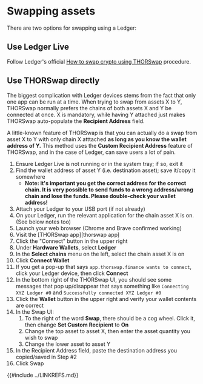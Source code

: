 # Swapping assets

There are two options for swapping using a Ledger:

## Use Ledger Live

Follow Ledger's official [How to swap crypto using THORSwap][1] procedure.

## Use THORSwap directly

The biggest complication with Ledger devices stems from the fact that only one app can be run at a time.
When trying to swap from assets X to Y, THORSwap normally prefers the chains of both assets X and Y be
connected at once.  X is mandatory, while having Y attached just makes THORSwap auto-populate the
**Recipient Address** field.

A little-known feature of THORSwap is that you can actually do a swap from asset X to Y with only chain X
atttached **as long as you know the wallet address of Y.**  This method uses the **Custom Recipient Address**
feature of THORSwap, and in the case of Ledger, can save users a lot of pain.

1. Ensure Ledger Live is not running or in the system tray; if so, exit it
1. Find the wallet address of asset Y (i.e. destination asset); save it/copy it somewhere
   - **Note: it's important you get the correct address for the correct chain.  It is very possible to send funds to a wrong address/wrong chain and lose the funds.  Please double-check your wallet address!**
1. Attach your Ledger to your USB port (if not already)
1. On your Ledger, run the relevant application for the chain asset X is on.  (See below notes too)
1. Launch your web browser (Chrome and Brave confirmed working)
1. Visit the [THORSwap app][thorswap app]
1. Click the "Connect" button in the upper right
1. Under **Hardware Wallets**, select **Ledger**
1. In the **Select chains** menu on the left, select the chain asset X is on
1. Click **Connect Wallet**
1. If you get a pop-up that says `app.thorswap.finance wants to connect`, click your Ledger device, then click **Connect**
1. In the bottom right of the THORSwap UI, you should see some messages that pop up/disappear that says something like `Connecting XYZ Ledger #0` and `Successfully connected XYZ Ledger #0`
1. Click the **Wallet** button in the upper right and verify your wallet contents are correct
1. In the Swap UI:
   1. To the right of the word **Swap**, there should be a cog wheel.  Click it, then change **Set Custom Recipient** to **On**
   1. Change the top asset to asset X, then enter the asset quantity you wish to swap
   1. Change the lower asset to asset Y
1. In the Recipient Address field, paste the destination address you copied/saved in Step #2
1. Click Swap

[1]: https://support.ledger.com/hc/en-us/articles/12168993164957-How-to-swap-crypto-using-THORSwap?docs=true
{{#include ../LINKREFS.md}}
